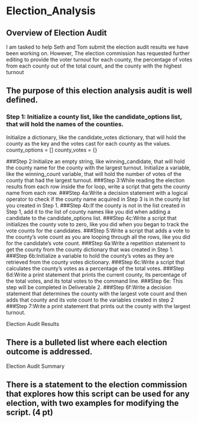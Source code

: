# Election_Analysis


## Overview of Election Audit

I am tasked to help Seth and Tom submit the election audit results we have been working on. However, The election commission has requested further editing to provide the voter turnout for each county, the percentage of votes from each county out of the total count, and the county with the highest turnout

## The purpose of this election analysis audit is well defined.
### Step 1: Initialize a county list, like the candidate_options list, that will hold the names of the counties.
Initialize a dictionary, like the candidate_votes dictionary, that will hold the county as the key and the votes cast for each county as the values.
county_options = []
county_votes = {}


###Step 2:Initialize an empty string, like winning_candidate, that will hold the county name for the county with the largest turnout.
Initialize a variable, like the winning_count variable, that will hold the number of votes of the county that had the largest turnout.
###Step 3:While reading the election results from each row inside the for loop, write a script that gets the county name from each row.
###Step 4a:Write a decision statement with a logical operator to check if the county name acquired in Step 3 is in the county list you created in Step 1.
###Step 4b:If the county is not in the list created in Step 1, add it to the list of county names like you did when adding a candidate to the candidate_options list.
###Step 4c:Write a script that initializes the county vote to zero, like you did when you began to track the vote counts for the candidates.
###Step 5:Write a script that adds a vote to the county’s vote count as you are looping through all the rows, like you did for the candidate’s vote count.
###Step 6a:Write a repetition statement to get the county from the county dictionary that was created in Step 1.
###Step 6b:Initialize a variable to hold the county’s votes as they are retrieved from the county votes dictionary.
###Step 6c:Write a script that calculates the county’s votes as a percentage of the total votes.
###Step 6d:Write a print statement that prints the current county, its percentage of the total votes, and its total votes to the command line.
###Step 6e: This step will be completed in Deliverable 2.
###Step 6f:Write a decision statement that determines the county with the largest vote count and then adds that county and its vote count to the variables created in step 2
###Step 7:Write a print statement that prints out the county with the largest turnout.







Election Audit Results

## There is a bulleted list where each election outcome is addressed.



Election Audit Summary

## There is a statement to the election commission that explores how this script can be used for any election, with two examples for modifying the script. (4 pt)
